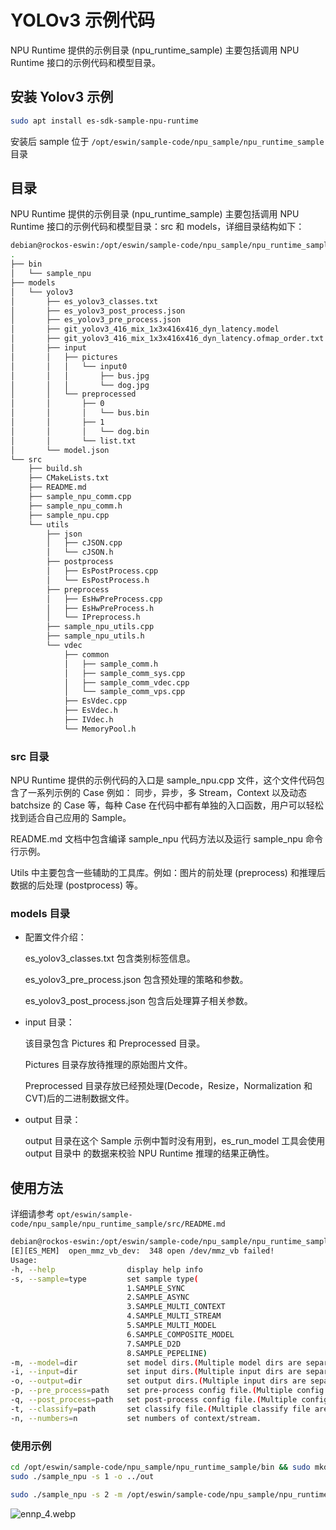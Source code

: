 # YOLOv3 示例代码

NPU Runtime 提供的示例目录 (npu_runtime_sample) 主要包括调用 NPU Runtime 接口的示例代码和模型目录。

## 安装 Yolov3 示例

```bash
sudo apt install es-sdk-sample-npu-runtime
```

安装后 sample 位于 `/opt/eswin/sample-code/npu_sample/npu_runtime_sample` 目录

## 目录

NPU Runtime 提供的示例目录 (npu_runtime_sample) 主要包括调用 NPU Runtime 接口的示例代码和模型目录：src 和 models，详细目录结构如下：

```bash
debian@rockos-eswin:/opt/eswin/sample-code/npu_sample/npu_runtime_sample$ tree
.
├── bin
│   └── sample_npu
├── models
│   └── yolov3
│       ├── es_yolov3_classes.txt
│       ├── es_yolov3_post_process.json
│       ├── es_yolov3_pre_process.json
│       ├── git_yolov3_416_mix_1x3x416x416_dyn_latency.model
│       ├── git_yolov3_416_mix_1x3x416x416_dyn_latency.ofmap_order.txt
│       ├── input
│       │   ├── pictures
│       │   │   └── input0
│       │   │       ├── bus.jpg
│       │   │       └── dog.jpg
│       │   └── preprocessed
│       │       ├── 0
│       │       │   └── bus.bin
│       │       ├── 1
│       │       │   └── dog.bin
│       │       └── list.txt
│       └── model.json
└── src
    ├── build.sh
    ├── CMakeLists.txt
    ├── README.md
    ├── sample_npu_comm.cpp
    ├── sample_npu_comm.h
    ├── sample_npu.cpp
    └── utils
        ├── json
        │   ├── cJSON.cpp
        │   └── cJSON.h
        ├── postprocess
        │   ├── EsPostProcess.cpp
        │   └── EsPostProcess.h
        ├── preprocess
        │   ├── EsHwPreProcess.cpp
        │   ├── EsHwPreProcess.h
        │   └── IPreprocess.h
        ├── sample_npu_utils.cpp
        ├── sample_npu_utils.h
        └── vdec
            ├── common
            │   ├── sample_comm.h
            │   ├── sample_comm_sys.cpp
            │   ├── sample_comm_vdec.cpp
            │   └── sample_comm_vps.cpp
            ├── EsVdec.cpp
            ├── EsVdec.h
            ├── IVdec.h
            └── MemoryPool.h

```

### src 目录

NPU Runtime 提供的示例代码的入口是 sample_npu.cpp 文件，这个文件代码包含了一系列示例的 Case 例如： 同步，异步，多 Stream，Context 以及动态 batchsize 的 Case 等，每种 Case 在代码中都有单独的入口函数，用户可以轻松找到适合自己应用的 Sample。

README.md 文档中包含编译 sample_npu 代码方法以及运行 sample_npu 命令行示例。

Utils 中主要包含一些辅助的工具库。例如：图片的前处理 (preprocess) 和推理后数据的后处理 (postprocess) 等。

### models 目录

- 配置文件介绍：

  es_yolov3_classes.txt 包含类别标签信息。

  es_yolov3_pre_process.json 包含预处理的策略和参数。

  es_yolov3_post_process.json 包含后处理算子相关参数。

- input 目录：

  该目录包含 Pictures 和 Preprocessed 目录。

  Pictures 目录存放待推理的原始图片文件。

  Preprocessed 目录存放已经预处理(Decode，Resize，Normalization 和 CVT)后的二进制数据文件。

- output 目录：

  output 目录在这个 Sample 示例中暂时没有用到，es_run_model 工具会使用 output 目录中
  的数据来校验 NPU Runtime 推理的结果正确性。

## 使用方法

详细请参考 `opt/eswin/sample-code/npu_sample/npu_runtime_sample/src/README.md`

```bash
debian@rockos-eswin:/opt/eswin/sample-code/npu_sample/npu_runtime_sample/bin$ ./sample_npu --help
[E][ES_MEM]  open_mmz_vb_dev:  348 open /dev/mmz_vb failed!
Usage:
-h, --help                display help info
-s, --sample=type         set sample type(
                          1.SAMPLE_SYNC
                          2.SAMPLE_ASYNC
                          3.SAMPLE_MULTI_CONTEXT
                          4.SAMPLE_MULTI_STREAM
                          5.SAMPLE_MULTI_MODEL
                          6.SAMPLE_COMPOSITE_MODEL
                          7.SAMPLE_D2D
                          8.SAMPLE_PEPELINE)
-m, --model=dir           set model dirs.(Multiple model dirs are separated by commas)
-i, --input=dir           set input dirs.(Multiple input dirs are separated by commas)
-o, --output=dir          set output dirs.(Multiple input dirs are separated by commas)
-p, --pre_process=path    set pre-process config file.(Multiple config file are separated by commas)
-q, --post_process=path   set post-process config file.(Multiple config file are separated by commas)
-t, --classify=path       set classify file.(Multiple classify file are separated by commas)
-n, --numbers=n           set numbers of context/stream.
```

### 使用示例

```bash
cd /opt/eswin/sample-code/npu_sample/npu_runtime_sample/bin && sudo mkdir ../out
sudo ./sample_npu -s 1 -o ../out
```

```bash
sudo ./sample_npu -s 2 -m /opt/eswin/sample-code/npu_sample/npu_runtime_sample/models/yolov3 -i /opt/eswin/sample-code/npu_sample/npu_runtime_sample/models/yolov3/input/pictures -p /opt/eswin/sample-code/npu_sample/npu_runtime_sample/models/yolov3/es_yolov3_pre_process.json -q /opt/eswin/sample-code/npu_sample/npu_runtime_sample/models/yolov3/es_yolov3_post_process.json -t /opt/eswin/sample-code/npu_sample/npu_runtime_sample/models/yolov3/es_yolov3_classes.txt -o ../out
```

![ennp_4.webp](/docs/megrez/ennp_4.webp)
